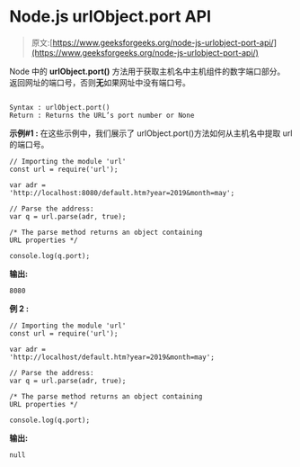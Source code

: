 # Node.js urlObject.port API

> 原文:[https://www.geeksforgeeks.org/node-js-urlobject-port-api/](https://www.geeksforgeeks.org/node-js-urlobject-port-api/)

Node 中的 **urlObject.port()** 方法用于获取主机名中主机组件的数字端口部分。
返回网址的端口号，否则**无**如果网址中没有端口号。

```

Syntax : urlObject.port()
Return : Returns the URL’s port number or None

```

**示例#1 :** 在这些示例中，我们展示了 urlObject.port()方法如何从主机名中提取 url 的端口号。

```
// Importing the module 'url' 
const url = require('url'); 

var adr = 
'http://localhost:8080/default.htm?year=2019&month=may'; 

// Parse the address: 
var q = url.parse(adr, true); 

/* The parse method returns an object containing 
URL properties */

console.log(q.port); 
```

**输出:**

```
8080

```

**例 2 :**

```
// Importing the module 'url' 
const url = require('url'); 

var adr = 
'http://localhost/default.htm?year=2019&month=may'; 

// Parse the address: 
var q = url.parse(adr, true); 

/* The parse method returns an object containing 
URL properties */

console.log(q.port); 
```

**输出:**

```
null

```